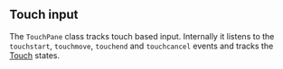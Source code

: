 ## Touch input

The `TouchPane` class tracks touch based input.
Internally it listens to the `touchstart`, `touchmove`, `touchend` and `touchcancel`
events and tracks the [Touch](https://developer.mozilla.org/en-US/docs/Web/API/Touch) states.
